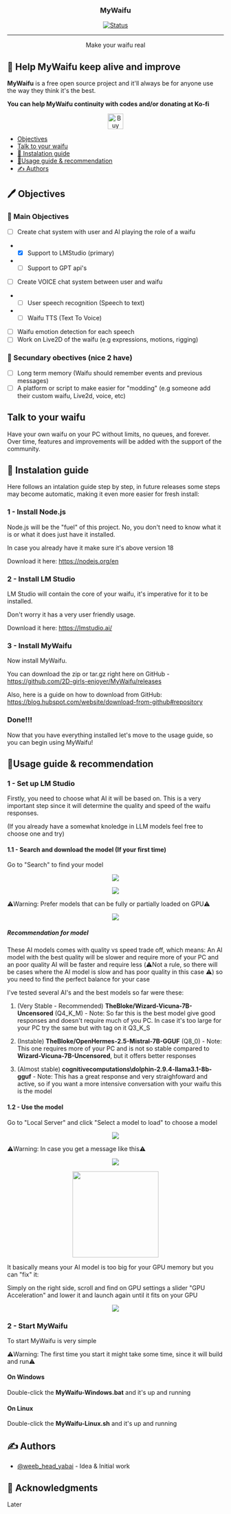 <h3 align="center">MyWaifu</h3>

<div align="center">

[![Status](https://img.shields.io/badge/status-active-success.svg)]()

</div>

---

<p align="center"> Make your waifu real
    <br> 
</p>


## 💖 Help MyWaifu keep alive and improve

**MyWaifu** is a free open source project and it'll always be for anyone use the way they think it's the best. 

**You can help MyWaifu continuity with codes and/or donating at Ko-fi**
<p align="center">
   <a href='https://ko-fi.com/J3J210NM1B' target='_blank'><img height='36' style='border:0px;height:36px;' src='https://storage.ko-fi.com/cdn/kofi1.png?v=3' border='0' alt='Buy Me a Coffee at ko-fi.com' /></a>
</p>


* [Objectives](#objectives)
* [Talk to your waifu](#problem_statement)
* [🚨 Instalation guide](#instalation_guide)
* [🧾Usage guide & recommendation](#usage_guide)
* [✍️ Authors](#authors)

## 🖊 Objectives <a name = "objectives"></a>

### 🥇 Main Objectives

- [ ] Create chat system with user and AI playing the role of a waifu
- - [x] Support to LMStudio (primary)
- - [ ] Support to GPT api's
- [ ] Create VOICE chat system between user and waifu
- - [ ] User speech recognition (Speech to text)
- - [ ] Waifu TTS (Text To Voice)
- [ ] Waifu emotion detection for each speech
- [ ] Work on Live2D of the waifu (e.g expressions, motions, rigging)

### 🥈 Secundary obectives (nice 2 have)
- [ ] Long term memory (Waifu should remember events and previous messages)
- [ ] A platform or script to make easier for "modding" (e.g someone add their custom waifu, Live2d, voice, etc)

## Talk to your waifu <a name = "problem_statement"></a>
Have your own waifu on your PC without limits, no queues, and forever. Over time, features and improvements will be added with the support of the community.

## 🚨 Instalation guide <a name = "instalation_guide"></a>
Here follows an intalation guide step by step, in future releases some steps may become automatic, making it even more easier for fresh install:

### 1 - Install Node.js

Node.js will be the "fuel" of this project. No, you don't need to know what it is or what it does just have it installed.

In case you already have it make sure it's above version 18

Download it here: https://nodejs.org/en

### 2 - Install LM Studio

LM Studio will contain the core of your waifu, it's imperative for it to be installed.

Don't worry it has a very user friendly usage.

Download it here: https://lmstudio.ai/


### 3 - Install MyWaifu

Now install MyWaifu. 

You can download the zip or tar.gz right here on GitHub - https://github.com/2D-girls-enjoyer/MyWaifu/releases

Also, here is a guide on how to download from GitHub: https://blog.hubspot.com/website/download-from-github#repository


### Done!!!
Now that you have everything installed let's move to the usage guide, so you can begin using MyWaifu!

##  🧾Usage guide & recommendation <a name = "usage_guide"></a>

### 1 - Set up LM Studio
Firstly, you need to choose what AI it will be based on. This is a very important step since it will determine the quality and speed of the waifu responses. 

(If you already have a somewhat knoledge in LLM models feel free to choose one and try)

#### 1.1 - Search and download the model (If your first time)
Go to "Search" to find your model
<p align="center">
   <img src="./images/lm-studio-search.PNG" style="width:auto;height:auto;"/>
</p>

<p align="center">
   <img src="./images/choose-to-download.PNG" style="width:auto;height:auto;"/>
</p>

⚠️Warning: Prefer models that can be fully or partially loaded on GPU⚠️

<p align="center">
   <img src="./images/choose-model-partial.PNG" style="width:auto;height:auto;"/>
</p>

##### Recommendation for model
These AI models comes with quality vs speed trade off, which means: An AI model with the best quality will be slower and require more of your PC and an poor quality AI will be faster and require less (⚠️Not a rule, so there will be cases where the AI model is slow and has poor quality in this case ⚠️) so you need to find the perfect balance for your case


I've tested several AI's and the best models so far were these:

1. (Very Stable - Recommended) **TheBloke/Wizard-Vicuna-7B-Uncensored** (Q4_K_M) - Note: So far this is the best model give good responses and doesn't require much of you PC. In case it's too large for your PC try the same but with tag on it Q3_K_S

2. (Instable) **TheBloke/OpenHermes-2.5-Mistral-7B-GGUF** (Q8_0) - Note: This one requires more of your PC and is not so stable compared to **Wizard-Vicuna-7B-Uncensored**, but it offers better responses

3. (Almost stable) **cognitivecomputations\dolphin-2.9.4-llama3.1-8b-gguf** - Note: This has a great response and very straighfoward and active, so if you want a more intensive conversation with your waifu this is the model

#### 1.2 - Use the model
Go to "Local Server" and click "Select a model to load" to choose a model
<p align="center">
   <img src="./images/use-model.PNG" style="width:auto;height:auto;"/>
</p>

⚠️Warning: In case you get a message like this⚠️
<p align="center">
   <img src="./images/too-big-model.PNG" style="width:auto;height:auto;"/>
</p>
<p align="center">
   <img src="./images/too-big-meme.PNG" style="width:200px;height:auto;"/>
</p>

It basically means your AI model is too big for your GPU memory but you can "fix" it:

Simply on the right side, scroll and find on GPU settings a slider "GPU Acceleration" and lower it and launch again until it fits on your GPU


<p align="center">
   <img src="./images/adjust-model-size.PNG" style="width:auto;height:auto;"/>
</p>

### 2 - Start MyWaifu
To start MyWaifu is very simple 

⚠️Warning: The first time you start it might take some time, since it will build and run⚠️

#### On Windows
Double-click the **MyWaifu-Windows.bat** and it's up and running

#### On Linux
Double-click the **MyWaifu-Linux.sh** and it's up and running


## ✍️ Authors <a name = "authors"></a>

- [@weeb_head_yabai](https://twitter.com/weeb_head_yabai) - Idea & Initial work 

## 🎉 Acknowledgments <a name = "acknowledgments"></a>

Later

